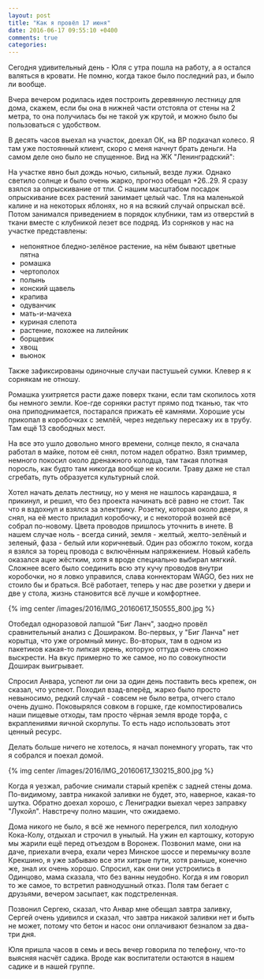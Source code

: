 ```yaml
---
layout: post
title: "Как я провёл 17 июня"
date: 2016-06-17 09:55:10 +0400
comments: true
categories: 
---
```

Сегодня удивительный день - Юля с утра пошла на работу, а я остался валяться в кровати. Не помню, когда такое было последний раз, и было ли вообще.

Вчера вечером родилась идея построить деревянную лестницу для дома, скажем, если бы она в нижней части отстояла от стены на 2 метра, то она получилась бы не такой уж крутой, и можно было бы пользоваться с удобством. 

В десять часов выехал на участок, доехал ОК, на ВР подкачал колесо. Я там уже постоянный клиент, скоро с меня начнут брать деньги. На самом деле оно было не спущенное. Вид на ЖК "Ленинградский":

На участке явно был дождь ночью, сильный, везде лужи. Однако светило солнце и было очень жарко, прогноз обещал +26..29. Я сразу взялся за опрыскивание от тли. С нашим масштабом посадок опрыскивание всех растений занимает целый час. Тля на маленькой калине и на некоторых яблонях, но я на всякий случай опрыскал всё. Потом занимался приведением в порядок клубники, там из отверстий в ткани вместе с клубникой лезет все подряд. Из сорняков у нас на участке представлены: 

- непонятное бледно-зелёное растение, на нём бывают цветные пятна
- ромашка
- чертополох
- полынь
- конский щавель
- крапива
- одуванчик
- мать-и-мачеха
- куриная слепота
- растение, похожее на лилейник
- борщевик
- хвощ
- вьюнок

Также зафиксированы одиночные случаи пастушьей сумки. Клевер я к сорнякам не отношу.

Ромашка ухитряется расти даже поверх ткани, если там скопилось хотя бы немного земли. Кое-где сорняки растут прямо под тканью, так что она приподнимается, постарался прижать её камнями. Хорошие усы прикопал в коробочках с землёй, через недельку пересажу их в трубу. Там ещё 13 свободных мест. 

На все это ушло довольно много времени, солнце пекло, я сначала работал в майке, потом её снял, потом надел обратно. Взял триммер, немного покосил около дренажного колодца, там такая плотная поросль, как будто там никогда вообще не косили. Траву даже не стал сгребать, путь образуется культурный слой. 

Хотел начать делать лестницу, но у меня не нашлось карандаша, я прикинул, и решил, что без проекта начинать всё равно не стоит. Так что я вздохнул и взялся за электрику. Розетку, которая около двери, я снял, на её место приладил коробочку, и с некоторой возней всё собрал по-новому. Цвета проводов пришлось уточнить в инете. В нашем случае ноль - всегда синий, земля - желтый, желто-зелёный и зеленый, фаза - белый или коричневый. Один раз обожгло током, когда я взялся за торец провода с включённым напряжением. Новый кабель оказался ацке жёстким, хотя я вроде специально выбирал мягкий. Сложнее всего было соединить всю эту кучу проводов внутри коробочки, но я ловко управился, слава коннекторам WAGO, без них не стоило бы и браться. Всё работает, теперь у нас две розетки у двери и две у стола, жизнь становится всё лучше и комфортнее.

{% img center /images/2016/IMG_20160617_150555_800.jpg %}

Отобедал одноразовой лапшой "Биг Ланч", заодно провёл сравнительный анализ с Дошираком. Во-первых, у "Биг Ланча" нет корытца, что уже огромный минус. Во-вторых, там в одном из пакетиков какая-то липкая хрень, которую оттуда очень сложно выскрести. На вкус примерно то же самое, но по совокупности Доширак выигрывает.

Спросил Анвара, успеют ли они за один день поставить весь крепеж, он сказал, что успеют. Походил взад-вперёд, жарко было просто невыносимо, редкий случай - совсем не было ветра, отчего стало очень душно. Поковырялся совком в горшке, где компостировались наши пищевые отходы, там просто чёрная земля вроде торфа, с вкраплениями яичной скорлупы. То есть надо использовать этот ценный ресурс. 

Делать больше ничего не хотелось, я начал понемногу угорать, так что я собрался и поехал домой.

{% img center /images/2016/IMG_20160617_130215_800.jpg %}

Когда я уезжал, рабочие снимали старый крепёж с задней стены дома. По-видимому, завтра никакой заливки не будет, это, наверное, какая-то шутка. Обратно доехал хорошо, с Лениградки выехал через заправку "Лукойл". Навстречу полно машин, что ожидаемо.

Дома никого не было, я всё же немного перегрелся, пил холодную Кока-Колу, отдыхал и строчил в унылый. На ужин ел картошку, которую мы жарили ещё перед отъездом в Воронеж. Позвонил маме, они на даче, приехали вчера, ехали через Минское шоссе и перемычку возле Крекшино, я уже забываю все эти хитрые пути, хотя раньше, конечно же, знал их очень хорошо. Спросил, как они они устроились в Одинцово, мама сказала, что без ванны неудобно. Когда я им говорил то же самое, то встретил равнодушный отказ. Поля там бегает с друзьями, вечером засыпает, как подстреленная.

Позвонил Сергею, сказал, что Анвар мне обещал завтра заливку, Сергей очень удивился и сказал, что завтра никакой заливки нет и быть не может, потому что бетон и насос они оплачивают безналом за два-три дня.

Юля пришла часов в семь и весь вечер говорила по телефону, что-то выясняя насчёт садика. Вроде как воспитатели остаются в нашем садике и в нашей группе.
